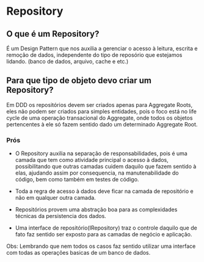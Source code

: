 # Repository

## O que é um Repository?
É um Design Pattern que nos auxilia a gerenciar o acesso à leitura, escrita e remoção de dados, independente do tipo de reposório que estejamos lidando. (banco de dados, arquivo, cache e etc.)

## Para que tipo de objeto devo criar um Repository?
Em DDD os repositórios devem ser criados apenas para Aggregate Roots, eles não podem ser criados para simples entidades, pois o foco está no life cycle de uma operação transacional do Aggregate, onde todos os objetos pertencentes à ele só fazem sentido dado um determinado Aggregate Root.

### Prós
- O Repository auxilia na separação de responsabilidades, pois é uma camada que tem como atividade principal o acesso à dados, possibilitando que outras camadas cuidem daquilo que fazem sentido à elas, ajudando assim por consequencia, na manutenabilidade do código, bem como também em testes de código.
  
- Toda a regra de acesso à dados deve ficar na camada de repositório e não em qualquer outra camada.

- Repositórios provem uma abstração boa para as complexidades técnicas da persistencia dos dados.

- Uma interface de repositório(IRepository<T>) traz o controle daquilo que de fato faz sentido ser exposto para as camadas de negócio e aplicação. 
  
Obs:
  Lembrando que nem todos os casos faz sentido utilizar uma interface com todas as operações basicas de um banco de dados.
